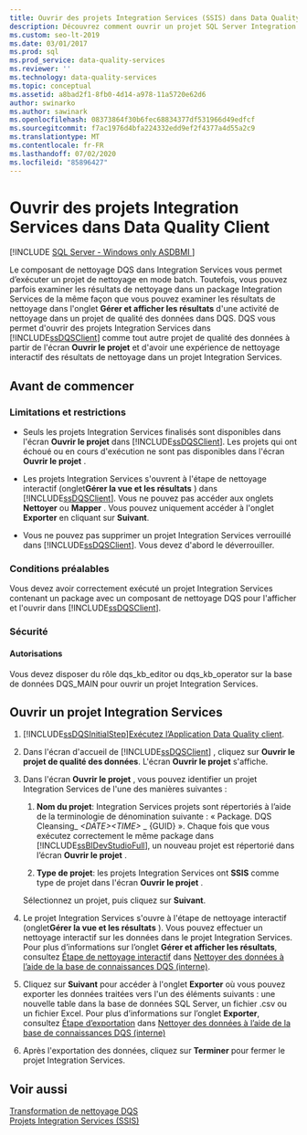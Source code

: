 ```yaml
---
title: Ouvrir des projets Integration Services (SSIS) dans Data Quality Client
description: Découvrez comment ouvrir un projet SQL Server Integration Services (SSIS) à l’aide de la Data Quality Client pour SQL Server Data Quality Services.
ms.custom: seo-lt-2019
ms.date: 03/01/2017
ms.prod: sql
ms.prod_service: data-quality-services
ms.reviewer: ''
ms.technology: data-quality-services
ms.topic: conceptual
ms.assetid: a8bad2f1-8fb0-4d14-a978-11a5720e62d6
author: swinarko
ms.author: sawinark
ms.openlocfilehash: 08373864f30b6fec68834377df531966d49edfcf
ms.sourcegitcommit: f7ac1976d4bfa224332edd9ef2f4377a4d55a2c9
ms.translationtype: MT
ms.contentlocale: fr-FR
ms.lasthandoff: 07/02/2020
ms.locfileid: "85896427"
---
```

# <a name="open-integration-services-projects-in-data-quality-client"></a>Ouvrir des projets Integration Services dans Data Quality Client

[!INCLUDE [SQL Server - Windows only ASDBMI  ](../includes/applies-to-version/sqlserver.md)]

  Le composant de nettoyage DQS dans Integration Services vous permet d’exécuter un projet de nettoyage en mode batch. Toutefois, vous pouvez parfois examiner les résultats de nettoyage dans un package Integration Services de la même façon que vous pouvez examiner les résultats de nettoyage dans l'onglet **Gérer et afficher les résultats** d'une activité de nettoyage dans un projet de qualité des données dans DQS. DQS vous permet d'ouvrir des projets Integration Services dans [!INCLUDE[ssDQSClient](../includes/ssdqsclient-md.md)] comme tout autre projet de qualité des données à partir de l'écran **Ouvrir le projet** et d'avoir une expérience de nettoyage interactif des résultats de nettoyage dans un projet Integration Services.  
  
##  <a name="before-you-begin"></a><a name="BeforeYouBegin"></a> Avant de commencer  
  
###  <a name="limitations-and-restrictions"></a><a name="LimitationsRestrictions"></a> Limitations et restrictions  
  
-   Seuls les projets Integration Services finalisés sont disponibles dans l'écran **Ouvrir le projet** dans [!INCLUDE[ssDQSClient](../includes/ssdqsclient-md.md)]. Les projets qui ont échoué ou en cours d'exécution ne sont pas disponibles dans l'écran **Ouvrir le projet** .  
  
-   Les projets Integration Services s'ouvrent à l'étape de nettoyage interactif (onglet**Gérer la vue et les résultats** ) dans [!INCLUDE[ssDQSClient](../includes/ssdqsclient-md.md)]. Vous ne pouvez pas accéder aux onglets **Nettoyer** ou **Mapper** . Vous pouvez uniquement accéder à l'onglet **Exporter** en cliquant sur **Suivant**.  
  
-   Vous ne pouvez pas supprimer un projet Integration Services verrouillé dans [!INCLUDE[ssDQSClient](../includes/ssdqsclient-md.md)]. Vous devez d'abord le déverrouiller.  
  
###  <a name="prerequisites"></a><a name="Prerequisites"></a> Conditions préalables  
 Vous devez avoir correctement exécuté un projet Integration Services contenant un package avec un composant de nettoyage DQS pour l'afficher et l'ouvrir dans [!INCLUDE[ssDQSClient](../includes/ssdqsclient-md.md)].  
  
###  <a name="security"></a><a name="Security"></a> Sécurité  
  
####  <a name="permissions"></a><a name="Permissions"></a> Autorisations  
 Vous devez disposer du rôle dqs_kb_editor ou dqs_kb_operator sur la base de données DQS_MAIN pour ouvrir un projet Integration Services.  
  
  
##  <a name="open-an-integration-services-project"></a><a name="Open"></a> Ouvrir un projet Integration Services  
  
1.  [!INCLUDE[ssDQSInitialStep](../includes/ssdqsinitialstep-md.md)][Exécutez l’Application Data Quality client](../data-quality-services/run-the-data-quality-client-application.md).  
  
2.  Dans l'écran d'accueil de [!INCLUDE[ssDQSClient](../includes/ssdqsclient-md.md)] , cliquez sur **Ouvrir le projet de qualité des données**. L'écran **Ouvrir le projet** s'affiche.  
  
3.  Dans l'écran **Ouvrir le projet** , vous pouvez identifier un projet Integration Services de l'une des manières suivantes :  
  
    1.  **Nom du projet**: Integration Services projets sont répertoriés à l’aide de la terminologie de dénomination suivante : « Package. DQS Cleansing_ *\<DATE>\<TIME>* _ {GUID} ». Chaque fois que vous exécutez correctement le même package dans [!INCLUDE[ssBIDevStudioFull](../includes/ssbidevstudiofull-md.md)], un nouveau projet est répertorié dans l’écran **Ouvrir le projet** .  
  
    2.  **Type de projet**: les projets Integration Services ont **SSIS** comme type de projet dans l'écran **Ouvrir le projet** .  
  
     Sélectionnez un projet, puis cliquez sur **Suivant**.  
  
4.  Le projet Integration Services s'ouvre à l'étape de nettoyage interactif (onglet**Gérer la vue et les résultats** ). Vous pouvez effectuer un nettoyage interactif sur les données dans le projet Integration Services. Pour plus d’informations sur l’onglet **Gérer et afficher les résultats**, consultez [Étape de nettoyage interactif](../data-quality-services/cleanse-data-using-dqs-internal-knowledge.md#Interactive) dans [Nettoyer des données à l’aide de la base de connaissances DQS &#40;interne&#41;](../data-quality-services/cleanse-data-using-dqs-internal-knowledge.md).  
  
5.  Cliquez sur **Suivant** pour accéder à l'onglet **Exporter** où vous pouvez exporter les données traitées vers l'un des éléments suivants : une nouvelle table dans la base de données SQL Server, un fichier .csv ou un fichier Excel. Pour plus d’informations sur l’onglet **Exporter**, consultez [Étape d’exportation](../data-quality-services/cleanse-data-using-dqs-internal-knowledge.md#Export) dans [Nettoyer des données à l’aide de la base de connaissances DQS &#40;interne&#41;](../data-quality-services/cleanse-data-using-dqs-internal-knowledge.md)  
  
6.  Après l'exportation des données, cliquez sur **Terminer** pour fermer le projet Integration Services.  

  
## <a name="see-also"></a>Voir aussi  
 [Transformation de nettoyage DQS](../integration-services/data-flow/transformations/dqs-cleansing-transformation.md)   
 [Projets Integration Services (SSIS)](../integration-services/integration-services-ssis-projects-and-solutions.md)  
  
  
